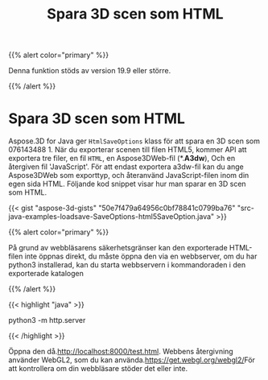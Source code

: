 ﻿---
title: Spara 3D scen som HTML
type: docs
weight: 70
url: /sv/java/save-3d-scene-as-html/
description: Aspose.3D for Java ger **HtmlSparaOptions** klass för att spara en 3D sc HTML.
---
{{% alert color="primary" %}} 

Denna funktion stöds av version 19.9 eller större.

{{% /alert %}} 
# **Spara 3D scen som HTML**
Aspose.3D for Java ger `HtmlSaveOptions` klass för att spara en 3D scen som 076143488 1. När du exporterar scenen till filen HTML5, kommer API att exportera tre filer, en fil `HTML`, en Aspose3DWeb-fil (*.**A3dw**), Och en återgiven fil 'JavaScript'. För att endast exportera a3dw-fil kan du ange Aspose3DWeb som exporttyp, och återanvänd JavaScript-filen inom din egen sida HTML. Följande kod snippet visar hur man sparar en 3D scen som HTML.



{{< gist "aspose-3d-gists" "50e7f479a64956c0bf78841c0799ba76" "src-java-examples-loadsave-SaveOptions-html5SaveOption.java" >}}

{{% alert color="primary" %}} 

På grund av webbläsarens säkerhetsgränser kan den exporterade HTML-filen inte öppnas direkt, du måste öppna den via en webbserver, om du har python3 installerad, kan du starta webbservern i kommandoraden i den exporterade katalogen

{{% /alert %}} 

{{< highlight "java" >}}

 python3 -m http.server

{{< /highlight >}}

Öppna den då.<http://localhost:8000/test.html>. Webbens återgivning använder WebGL2, som du kan använda.<https://get.webgl.org/webgl2/>För att kontrollera om din webbläsare stöder det eller inte.


